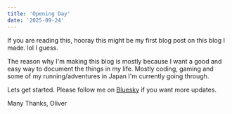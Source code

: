 ```yaml
---
title: 'Opening Day'
date: '2025-09-24'
---
```


If you are reading this, hooray this might be my first blog post on this blog I made. lol I guess.

The reason why I'm making this blog is mostly because I want a good and easy way to document the things in my life. Mostly coding, gaming and some of my running/adventures in Japan I'm currently going through.

Lets get started. Please follow me on [Bluesky](https://bsky.app/profile/effeect.bsky.social) if you want more updates.

Many Thanks,
Oliver

